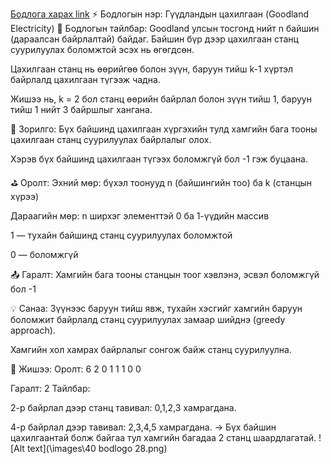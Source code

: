 <a href="https://www.hackerrank.com/challenges/pylons/problem?isFullScreen=true">Бодлога харах link</a>
⚡ Бодлогын нэр: Гүүдландын цахилгаан (Goodland Electricity)
📘 Бодлогын тайлбар:
Goodland улсын тосгонд нийт n байшин (дараалсан байрлалтай) байдаг. Байшин бүр дээр цахилгаан станц суурилуулах боломжтой эсэх нь өгөгдсөн.

Цахилгаан станц нь өөрийгөө болон зүүн, баруун тийш k-1 хүртэл байрлалд цахилгаан түгээж чадна.

Жишээ нь, k = 2 бол станц өөрийн байрлал болон зүүн тийш 1, баруун тийш 1 нийт 3 байршлыг хангана.

🎯 Зорилго:
Бүх байшинд цахилгаан хүргэхийн тулд хамгийн бага тооны цахилгаан станц суурилуулах байрлалыг олох.

Хэрэв бүх байшинд цахилгаан түгээх боломжгүй бол -1 гэж буцаана.

⛳ Оролт:
Эхний мөр: бүхэл тоонууд n (байшингийн тоо) ба k (станцын хүрээ)

Дараагийн мөр: n ширхэг элементтэй 0 ба 1-үүдийн массив

1 — тухайн байшинд станц суурилуулах боломжтой

0 — боломжгүй

📤 Гаралт:
Хамгийн бага тооны станцын тоог хэвлэнэ, эсвэл боломжгүй бол -1

💡 Санаа:
Зүүнээс баруун тийш явж, тухайн хэсгийг хамгийн баруун боломжит байрлалд станц суурилуулах замаар шийднэ (greedy approach).

Хамгийн хол хамрах байрлалыг сонгож байж станц суурилуулна.

🧠 Жишээ:
Оролт:
6 2
0 1 1 1 0 0

Гаралт:
2
Тайлбар:

2-р байрлал дээр станц тавивал: 0,1,2,3 хамрагдана.

4-р байрлал дээр тавивал: 2,3,4,5 хамрагдана.
→ Бүх байшин цахилгаантай болж байгаа тул хамгийн багадаа 2 станц шаардлагатай.
![Alt text](\images\40 bodlogo 28.png)
